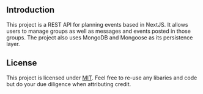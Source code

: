 ## Introduction

This project is a REST API for planning events based in NextJS. It allows users to manage groups as well as messages and events posted in those groups. The project also uses MongoDB and Mongoose as its persistence layer.

## License

This project is licensed under [MIT](https://github.com/asathkumara/next-events-api/blob/main/LICENSE). Feel free to re-use any libaries and code but do your due diligence when attributing credit.
